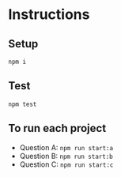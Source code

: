 # Instructions

## Setup

`npm i`

## Test

`npm test`

## To run each project

- Question A: `npm run start:a`
- Question B: `npm run start:b`
- Question C: `npm run start:c`
